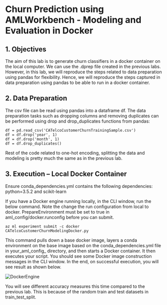 # Churn Prediction using AMLWorkbench - Modeling and Evaluation in Docker

## 1. Objectives

The aim of this lab is to generate churn classifiers in a docker container on the local computer. We can use the .dprep file created in the previous labs. However, in this lab, we will reproduce the steps related to data preparation using pandas for flexibility. Hence, we will reproduce the steps captured in data preparation using pandas to be able to run in a docker container.

## 2. Data Preparation

The csv file can be read using pandas into a dataframe df. The data preparation tasks such as dropping columns and removing duplicates can be performed using drop and drop_duplicates functions from pandas:

```
df = pd.read_csv('CATelcoCustomerChurnTrainingSample.csv')
df = df.drop('year', 1)
df = df.drop('month', 1)
df = df.drop_duplicates()
```
Rest of the code related to one-hot encoding, splitting the data and modeling is pretty much the same as in the previous lab.

## 3. Execution – Local Docker Container

Ensure conda_dependencies.yml contains the following dependencies:
python=3.5.2 and scikit-learn

If you have a Docker engine running locally, in the CLI window, run the below command. Note the change the run configuration from local to docker. PrepareEnvironment must be set to true in aml_config/docker.runconfig before you can submit.

```
az ml experiment submit -c docker CATelcoCustomerChurnModelingDocker.py
```

This command pulls down a base docker image, layers a conda environment on the base image based on the conda_dependencies.yml file in your_aml_config_ directory, and then starts a Docker container. It then executes your script. You should see some Docker image construction messages in the CLI window. In the end, on successful execution, you will see result as shown below.

![DockerEngine](https://github.com/Azure/Vienna-Learning-Path/blob/master/Data%20Scientist/ChurnAnalytics/Labs/Images/DockerEngine.png)

You will see different accuracy measures this time compared to the previous lab. This is because of the random train and test datasets in train_test_split.
